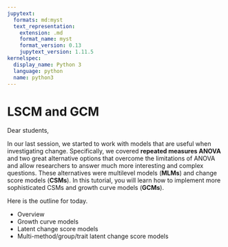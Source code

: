 ```yaml
---
jupytext:
  formats: md:myst
  text_representation:
    extension: .md
    format_name: myst
    format_version: 0.13
    jupytext_version: 1.11.5
kernelspec:
  display_name: Python 3
  language: python
  name: python3
---
```


# LSCM and GCM

Dear students, 

In our last session, we started to work with models that are useful when investigating change. Specifically, we covered **repeated measures ANOVA** and two great alternative options that overcome the limitations of ANOVA and allow researchers to answer much more interesting and complex questions. These alternatives were multilevel models (**MLMs**) and change score models (**CSMs**). In this tutorial, you will learn how to implement more sophisticated CSMs and growth curve models (**GCMs**).

Here is the outline for today. 

* Overview
* Growth curve models 
* Latent change score models
* Multi-method/group/trait latent change score models

